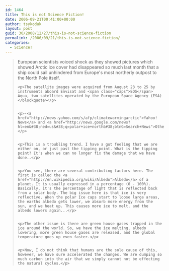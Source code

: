```yaml
---
id: 1464
title: This is not Science Fiction!
date: 2006-09-21T00:41:00+00:00
author: tsykoduk
layout: post
guid: 30/2008/12/27/this-is-not-science-fiction
permalink: /2006/09/21/this-is-not-science-fiction/
categories:
  - Science!
---
```

<blockquote>European scientists voiced shock as they showed pictures which showed Arctic ice cover had disappeared so much last month that a ship could sail unhindered from Europe's most northerly outpost to the North Pole itself.

	<p>The satellite images were acquired from August 23 to 25 by instruments aboard Envisat and <span class="caps">EOS</span> Aqua, two satellites operated by the European Space Agency (ESA)</blockquote></p>


	<p>-<a href="http://news.yahoo.com/s/afp/climatewarmingarctic">Yahoo! News</a> and <a href="http://news.google.com/news?hl=en&#38;ned=us&#38;q=polar+ice+north&#38;btnG=Search+News">Others</a></p>


	<p>This is a troubling trend. I have a gut feeling that we are either on, or just past the tipping point. What is the tipping point? It's when we can no longer fix the damage that we have done..</p>


	<p>You see, there are several contributing factors here. The first is called the <a href="http://en.wikipedia.org/wiki/Albedo">Albedo</a> of a planet. It is usually expressed in a percentage (0 - 100%). Basically, it's the percentage of light that is reflected back from a solar body. The big issue here is that ice is very reflective. When the polar Ice caps start to loose large areas, the earths albedo gets lower, we absorb more energy from the sun, and we heat up. This causes more ice to melt, and the albedo lowers again...</p>


	<p>The other issue is there are green house gases trapped in the ice around the world. So, we have the ice melting, albedo lowering, more green house gases are released, and the global temperature goes up even faster.</p>


	<p>Now, I do not think that humans are the sole cause of this, however, we have sure accelerated the changes. We are dumping so much carbon into the air that we simply cannot not be effecting the natural cycles.</p>